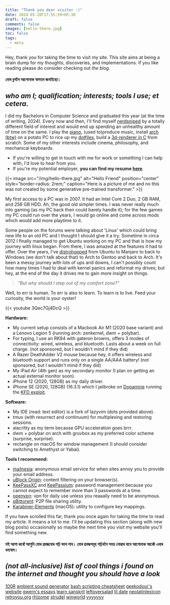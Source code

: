 ```yaml
---
title: "Thank you dear visitor :)"
date: 2024-05-20T17:55:59+05:30
draft: false
comments: false
images: [hello-there.jpg]
toc: false
tags:
  - meta
---
```


Hey, thank you for taking the time to visit my site. This site aims at being a brain dump for my thoughts, discoveries, and implementations. If you like reading please do consider checking out _the blog_.

#### মোৰ ব্লগলৈ আপোনাক স্বাগতম জনাইছো।

## _who am I; qualification; interests; tools I use; et cetera._

I did my Bachelors in Computer Science and graduated this year (at the time of writing, 2024). Every now and then, I'll find myself [nerdsniped](https://xkcd.com/356/) by a totally different field of interest and would end up spending an unhealthy amount of time on the same. I play the [piano](https://www.youtube.com/watch?v=NKn39Cnd3nU), (used to)produce music, install [arch (btw)](https://github.com/abhinavborah/bspwm-dotfiles) on a potato PC to rice up my [dotfiles](https://github.com/abhinavborah/dotfiles), build a [3d-renderer in C](https://github.com/abhinavborah/crayte) from scratch. Some of my other interests include cinema, philosophy, and mechanical keyboards.

- If you're willing to get in touch with me for work or something I can help with, I'd love to hear from you.
- If you're my potential employer, **you can find my resume [here](/files/Abhinav_Borah_SWE_Resume.pdf)**.

{{< image src="/img/hello-there.jpg" alt="Hello Friend" position="center" style="border-radius: 2rem;" caption="Here is a picture of me and no this was not created by some generative pre-trained transformer." >}}

My first access to a PC was in 2007. It had an Intel Core 2 Duo, 2 GB RAM, and 256 GB HDD. Ah, the good old simpler times. I was never really much into gaming (as my PC back then could barely handle it); for the few games my PC could run over the years, I would go online and come across mods which would add more playtime to it.

Some people on the forums were talking about 'Linux' which could bring new life to an old PC and I thought I should give it a try. Sometime in circa 2012 I finally managed to get Ubuntu working on my PC and that is how my journey with linux began. From there, I was amazed at the features it had to offer. Over the years, I've [distrohopped](https://en.wiktionary.org/wiki/distro-hopping) from Ubuntu to Manjaro to back to Windows (we don't talk about that) to Arch to Gentoo and back to Arch. It's been a messy journey with lots of ups and downs, I can't possibly count how many times I had to deal with kernel panics and reformat my drives; but hey, at the end of the day it drives me to gain more insight on things.

> _"But why should I step out of my comfort zone?"_

Well, to err is human. To err is also to learn. To learn is to live. Feed your curiosity, the world is your oyster!

{{< youtube 3Qec7Gj4DcQ >}}

**Hardware:**

- My current setup consists of a Macbook Air M1 (2020 base variant) and a Lenovo Legion 5 (running arch: zenkernel, dwm + polybar).
- For typing, I use an RK84 with gateron browns, offers 3 modes of connectivity: wired, wireless, and bluetooth. Lasts about a week on full charge. (not sponsored, but I wouldn't mind if they did)
- A Razer DeathAdder V2 mouse because hey, it offers wireless and bluetooth support and runs only on a single AA/AAA battery! (not sponsored, but I wouldn't mind if they did)
- My iPad Air (4th gen) as my secondary monitor (I plan on getting an actual external monitor soon).
- iPhone 12 (2020, 128GB) as my daily driver.
- iPhone SE (2020, 128GB) (16.3.1) which I jailbroke on [Dopamine](https://github.com/opa334/Dopamine) running the [KFD exploit](https://github.com/felix-pb/kfd).

**Software:**

- My IDE (read: text editor) is a fork of lazyvim (dots provided above).
- tmux (with resurrect and continuum) for multiplexing and restoring sessions.
- alacritty as my term because GPU acceleration goes brrr.
- dwm + polybar on arch with gruvbox as my preferred color scheme (surprise, surprise).
- rectangle on macOS for window management (I should consider switching to Amethyst or Yabai).

**Tools I recommend:**

- [mailnesia](https://mailnesia.com/): anonymous email service for when sites annoy you to provide your email address.
- [uBlock Origin](https://github.com/gorhill/uBlock): content filtering on your browser(s).
- [KeePassXC](https://keepassxc.org/) and [KeePassium](https://keepassium.com/): password management because you cannot expect to remember more than 3 passwords at a time.
- [openvpn](https://github.com/OpenVPN/openvpn): vpn for daily use unless you reaaally need to be anonymous.
- [qBittorent](https://github.com/qbittorrent/qBittorrent): P2P file sharing utility.
- [Karabiner-Elements](https://github.com/pqrs-org/Karabiner-Elements) (macOS): utility to configure key mappings.

If you have scrolled this far, thank you once again for taking the time to read my article. It means a lot to me. I'll be updating this section (along with new blog posts) occasionally so maybe the next time you visit my website you'll find something new.

#### মই আশা কৰোঁ আপুনি মোৰ প্ৰবন্ধবোৰ পঢ়ি ভাল পাব। মোৰ প্ৰবন্ধসমূহ পঢ়িবলৈ সময় লোৱাৰ বাবে আপোনাক আকৌ এবাৰ ধন্যবাদ।

## _(not all-inclusive) list of cool things i found on the internet and thought you should have a look_

[100R](https://100r.co/site/home.html)
[ambient sound generator](https://yotamorimoto.github.io/asg/)
[bash scripting cheatsheet](https://devhints.io/bash)
[geekodour's website](https://geekodour.org/)
[gwern's essays](https://gwern.net/)
[learn sanskrit](https://learnsanskrit.org/)
[leftoversalad](https://leftoversalad.com/c/015_programmingpeople/)
[lil date](https://data.pcmusic.info/xcvvvx/)
[neolatinlexicon](https://neolatinlexicon.org/)
[retroyou.org](https://www.retroyou.org/)
[rhizome](https://artbase.rhizome.org/wiki/Main_Page)
[strudel](https://strudel.cc/)
[winworld](https://winworldpc.com/home)
[yyyyyyy](https://www.yyyyyyy.info/)
